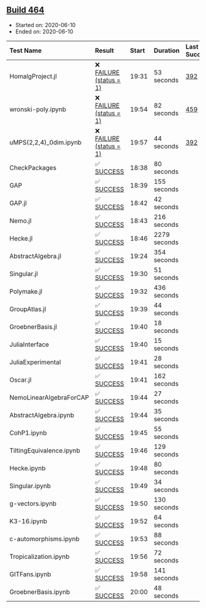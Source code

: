 ## [Build 464](https://oscarci.mathematik.uni-kl.de/job/oscar-julia-1.4/464/)

* Started on: 2020-06-10
* Ended on: 2020-06-10

| Test Name    | Result | Start | Duration | Last Success | First Failure |
|:-------------|:-------|:------|:---------|:-------------|:--------------|
| HomalgProject.jl | ❌ [FAILURE (status = 1)](https://oscarci.mathematik.uni-kl.de/job/oscar-julia-1.4/464/artifact/logs/build-464/HomalgProject.jl.log) | 19:31 | 53 seconds | [392](https://oscarci.mathematik.uni-kl.de/job/oscar-julia-1.4/392/) | [393](https://oscarci.mathematik.uni-kl.de/job/oscar-julia-1.4/393/) |
| wronski-poly.ipynb | ❌ [FAILURE (status = 1)](https://oscarci.mathematik.uni-kl.de/job/oscar-julia-1.4/464/artifact/logs/build-464/wronski-poly.ipynb.log) | 19:54 | 82 seconds | [459](https://oscarci.mathematik.uni-kl.de/job/oscar-julia-1.4/459/) | [460](https://oscarci.mathematik.uni-kl.de/job/oscar-julia-1.4/460/) |
| uMPS(2,2,4)_0dim.ipynb | ❌ [FAILURE (status = 1)](https://oscarci.mathematik.uni-kl.de/job/oscar-julia-1.4/464/artifact/logs/build-464/uMPS-2-2-4-_0dim.ipynb.log) | 19:57 | 44 seconds | [392](https://oscarci.mathematik.uni-kl.de/job/oscar-julia-1.4/392/) | [393](https://oscarci.mathematik.uni-kl.de/job/oscar-julia-1.4/393/) |
| CheckPackages | ✅ [SUCCESS](https://oscarci.mathematik.uni-kl.de/job/oscar-julia-1.4/464/artifact/logs/build-464/CheckPackages.log) | 18:38 | 80 seconds |  |  |
| GAP | ✅ [SUCCESS](https://oscarci.mathematik.uni-kl.de/job/oscar-julia-1.4/464/artifact/logs/build-464/GAP.log) | 18:39 | 155 seconds |  |  |
| GAP.jl | ✅ [SUCCESS](https://oscarci.mathematik.uni-kl.de/job/oscar-julia-1.4/464/artifact/logs/build-464/GAP.jl.log) | 18:42 | 42 seconds |  |  |
| Nemo.jl | ✅ [SUCCESS](https://oscarci.mathematik.uni-kl.de/job/oscar-julia-1.4/464/artifact/logs/build-464/Nemo.jl.log) | 18:43 | 216 seconds |  |  |
| Hecke.jl | ✅ [SUCCESS](https://oscarci.mathematik.uni-kl.de/job/oscar-julia-1.4/464/artifact/logs/build-464/Hecke.jl.log) | 18:46 | 2279 seconds |  |  |
| AbstractAlgebra.jl | ✅ [SUCCESS](https://oscarci.mathematik.uni-kl.de/job/oscar-julia-1.4/464/artifact/logs/build-464/AbstractAlgebra.jl.log) | 19:24 | 354 seconds |  |  |
| Singular.jl | ✅ [SUCCESS](https://oscarci.mathematik.uni-kl.de/job/oscar-julia-1.4/464/artifact/logs/build-464/Singular.jl.log) | 19:30 | 51 seconds |  |  |
| Polymake.jl | ✅ [SUCCESS](https://oscarci.mathematik.uni-kl.de/job/oscar-julia-1.4/464/artifact/logs/build-464/Polymake.jl.log) | 19:32 | 436 seconds |  |  |
| GroupAtlas.jl | ✅ [SUCCESS](https://oscarci.mathematik.uni-kl.de/job/oscar-julia-1.4/464/artifact/logs/build-464/GroupAtlas.jl.log) | 19:39 | 44 seconds |  |  |
| GroebnerBasis.jl | ✅ [SUCCESS](https://oscarci.mathematik.uni-kl.de/job/oscar-julia-1.4/464/artifact/logs/build-464/GroebnerBasis.jl.log) | 19:40 | 18 seconds |  |  |
| JuliaInterface | ✅ [SUCCESS](https://oscarci.mathematik.uni-kl.de/job/oscar-julia-1.4/464/artifact/logs/build-464/JuliaInterface.log) | 19:40 | 15 seconds |  |  |
| JuliaExperimental | ✅ [SUCCESS](https://oscarci.mathematik.uni-kl.de/job/oscar-julia-1.4/464/artifact/logs/build-464/JuliaExperimental.log) | 19:41 | 28 seconds |  |  |
| Oscar.jl | ✅ [SUCCESS](https://oscarci.mathematik.uni-kl.de/job/oscar-julia-1.4/464/artifact/logs/build-464/Oscar.jl.log) | 19:41 | 162 seconds |  |  |
| NemoLinearAlgebraForCAP | ✅ [SUCCESS](https://oscarci.mathematik.uni-kl.de/job/oscar-julia-1.4/464/artifact/logs/build-464/NemoLinearAlgebraForCAP.log) | 19:44 | 27 seconds |  |  |
| AbstractAlgebra.ipynb | ✅ [SUCCESS](https://oscarci.mathematik.uni-kl.de/job/oscar-julia-1.4/464/artifact/logs/build-464/AbstractAlgebra.ipynb.log) | 19:44 | 35 seconds |  |  |
| CohP1.ipynb | ✅ [SUCCESS](https://oscarci.mathematik.uni-kl.de/job/oscar-julia-1.4/464/artifact/logs/build-464/CohP1.ipynb.log) | 19:45 | 55 seconds |  |  |
| TiltingEquivalence.ipynb | ✅ [SUCCESS](https://oscarci.mathematik.uni-kl.de/job/oscar-julia-1.4/464/artifact/logs/build-464/TiltingEquivalence.ipynb.log) | 19:46 | 129 seconds |  |  |
| Hecke.ipynb | ✅ [SUCCESS](https://oscarci.mathematik.uni-kl.de/job/oscar-julia-1.4/464/artifact/logs/build-464/Hecke.ipynb.log) | 19:48 | 80 seconds |  |  |
| Singular.ipynb | ✅ [SUCCESS](https://oscarci.mathematik.uni-kl.de/job/oscar-julia-1.4/464/artifact/logs/build-464/Singular.ipynb.log) | 19:49 | 34 seconds |  |  |
| g-vectors.ipynb | ✅ [SUCCESS](https://oscarci.mathematik.uni-kl.de/job/oscar-julia-1.4/464/artifact/logs/build-464/g-vectors.ipynb.log) | 19:50 | 130 seconds |  |  |
| K3-16.ipynb | ✅ [SUCCESS](https://oscarci.mathematik.uni-kl.de/job/oscar-julia-1.4/464/artifact/logs/build-464/K3-16.ipynb.log) | 19:52 | 64 seconds |  |  |
| c-automorphisms.ipynb | ✅ [SUCCESS](https://oscarci.mathematik.uni-kl.de/job/oscar-julia-1.4/464/artifact/logs/build-464/c-automorphisms.ipynb.log) | 19:53 | 88 seconds |  |  |
| Tropicalization.ipynb | ✅ [SUCCESS](https://oscarci.mathematik.uni-kl.de/job/oscar-julia-1.4/464/artifact/logs/build-464/Tropicalization.ipynb.log) | 19:56 | 72 seconds |  |  |
| GITFans.ipynb | ✅ [SUCCESS](https://oscarci.mathematik.uni-kl.de/job/oscar-julia-1.4/464/artifact/logs/build-464/GITFans.ipynb.log) | 19:58 | 141 seconds |  |  |
| GroebnerBasis.ipynb | ✅ [SUCCESS](https://oscarci.mathematik.uni-kl.de/job/oscar-julia-1.4/464/artifact/logs/build-464/GroebnerBasis.ipynb.log) | 20:00 | 48 seconds |  |  |
